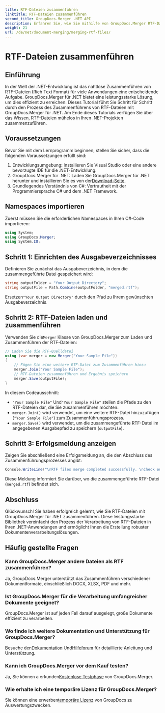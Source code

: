 ```yaml
---
title: RTF-Dateien zusammenführen
linktitle: RTF-Dateien zusammenführen
second_title: GroupDocs.Merger .NET API
description: Erfahren Sie, wie Sie mithilfe von GroupDocs.Merger RTF-Dateien in .NET mühelos zusammenführen und so eine nahtlose Dokumentenverarbeitung ermöglichen.
weight: 21
url: /de/net/document-merging/merging-rtf-files/
---
```


# RTF-Dateien zusammenführen

## Einführung
In der Welt der .NET-Entwicklung ist das nahtlose Zusammenführen von RTF-Dateien (Rich Text Format) für viele Anwendungen eine entscheidende Aufgabe. GroupDocs.Merger für .NET bietet eine leistungsstarke Lösung, um dies effizient zu erreichen. Dieses Tutorial führt Sie Schritt für Schritt durch den Prozess des Zusammenführens von RTF-Dateien mit GroupDocs.Merger für .NET. Am Ende dieses Tutorials verfügen Sie über das Wissen, RTF-Dateien mühelos in Ihren .NET-Projekten zusammenzuführen.
## Voraussetzungen
Bevor Sie mit dem Lernprogramm beginnen, stellen Sie sicher, dass die folgenden Voraussetzungen erfüllt sind:
1. Entwicklungsumgebung: Installieren Sie Visual Studio oder eine andere bevorzugte IDE für die .NET-Entwicklung.
2.  GroupDocs.Merger für .NET: Laden Sie GroupDocs.Merger für .NET herunter und installieren Sie es von der[Download-Seite](https://releases.groupdocs.com/merger/net/).
3. Grundlegendes Verständnis von C#: Vertrautheit mit der Programmiersprache C# und dem .NET Framework.

## Namespaces importieren
Zuerst müssen Sie die erforderlichen Namespaces in Ihren C#-Code importieren:
```csharp
using System; 
using GroupDocs.Merger;
using System.IO;
```
## Schritt 1: Einrichten des Ausgabeverzeichnisses
Definieren Sie zunächst das Ausgabeverzeichnis, in dem die zusammengeführte Datei gespeichert wird:
```csharp
string outputFolder = "Your Output Directory";
string outputFile = Path.Combine(outputFolder, "merged.rtf");
```
 Ersetzen`"Your Output Directory"` durch den Pfad zu Ihrem gewünschten Ausgabeverzeichnis.
## Schritt 2: RTF-Dateien laden und zusammenführen
 Verwenden Sie die`Merger` Klasse von GroupDocs.Merger zum Laden und Zusammenführen der RTF-Dateien:
```csharp
// Laden Sie die RTF-Quelldatei
using (var merger = new Merger("Your Sample File"))
{
    // Fügen Sie eine weitere RTF-Datei zum Zusammenführen hinzu
    merger.Join("Your Sample File");
    // RTF-Dateien zusammenführen und Ergebnis speichern
    merger.Save(outputFile);
}
```
In diesem Codeausschnitt:
- `"Your Sample File"` Und`"Your Sample File"` stellen die Pfade zu den RTF-Dateien dar, die Sie zusammenführen möchten.
- `merger.Join()` wird verwendet, um eine weitere RTF-Datei hinzuzufügen (`"Your Sample File"`) zum Zusammenführungsprozess.
- `merger.Save()` wird verwendet, um die zusammengeführte RTF-Datei im angegebenen Ausgabepfad zu speichern (`outputFile`).
## Schritt 3: Erfolgsmeldung anzeigen
Zeigen Sie abschließend eine Erfolgsmeldung an, die den Abschluss des Zusammenführungsprozesses angibt:
```csharp
Console.WriteLine("\nRTF files merge completed successfully. \nCheck output in {0}", outputFolder);
```
Diese Meldung informiert Sie darüber, wo die zusammengeführte RTF-Datei (`merged.rtf`) befindet sich.

## Abschluss
Glückwunsch! Sie haben erfolgreich gelernt, wie Sie RTF-Dateien mit GroupDocs.Merger für .NET zusammenführen. Diese leistungsstarke Bibliothek vereinfacht den Prozess der Verarbeitung von RTF-Dateien in Ihren .NET-Anwendungen und ermöglicht Ihnen die Erstellung robuster Dokumentenverarbeitungslösungen.

## Häufig gestellte Fragen
### Kann GroupDocs.Merger andere Dateien als RTF zusammenführen?
Ja, GroupDocs.Merger unterstützt das Zusammenführen verschiedener Dokumentformate, einschließlich DOCX, XLSX, PDF und mehr.
### Ist GroupDocs.Merger für die Verarbeitung umfangreicher Dokumente geeignet?
GroupDocs.Merger ist auf jeden Fall darauf ausgelegt, große Dokumente effizient zu verarbeiten.
### Wo finde ich weitere Dokumentation und Unterstützung für GroupDocs.Merger?
 Besuche den[Dokumentation](https://tutorials.groupdocs.com/merger/net/) Und[Hilfeforum](https://forum.groupdocs.com/c/merger/32) für detaillierte Anleitung und Unterstützung.
### Kann ich GroupDocs.Merger vor dem Kauf testen?
 Ja, Sie können a erkunden[Kostenlose Testphase](https://releases.groupdocs.com/) von GroupDocs.Merger.
### Wie erhalte ich eine temporäre Lizenz für GroupDocs.Merger?
 Sie können eine erwerben[temporäre Lizenz](https://purchase.groupdocs.com/temporary-license/) von GroupDocs zu Auswertungszwecken.